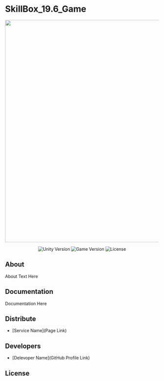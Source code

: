 # SkillBox_19.6_Game


<p align="center">
      <img src="[Project Logo Url](https://img.itch.zone/aW1nLzI1Mzc4MzcuZ2lm/original/OArrbk.gif)" width="726">
</p>

<p align="center">
   <img src="https://img.shields.io/badge/Engine-2021.3.4f1-green" alt="Unity Version">
   <img src="" alt="Game Version">
   <img src="" alt="License">
</p>

## About

About Text Here

## Documentation

Documentation Here

## Distribute

- [Service Name](Page Link)


## Developers

- [Delevoper Name](GitHub Profile Link)

## License
